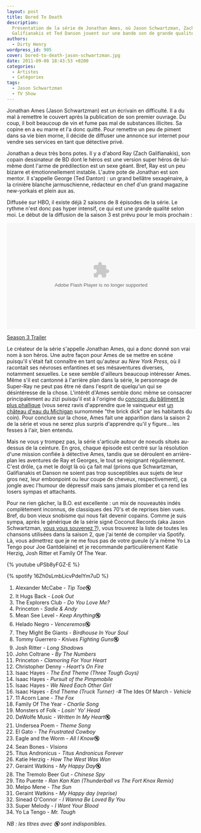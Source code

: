 ```yaml
---
layout: post
title: Bored To Death
description:
  Présentation de la série de Jonathan Ames, où Jason Schwartzman, Zach
  Galifianakis et Ted Danson jouent sur une bande son de grande qualité.
authors:
  - Dirty Henry
wordpress_id: 905
cover: bored-to-death-jason-schwartzman.jpg
date: 2011-09-08 18:43:53 +0200
categories:
  - Artistes
  - Catégories
tags:
  - Jason Schwartzman
  - TV Show
---
```


Jonathan Ames (Jason Schwartzman) est un écrivain en difficulté. Il a du mal à
remettre le couvert après la publication de son premier ouvrage. Du coup, il
boit beaucoup de vin et fume pas mal de substances illicites. Sa copine en a eu
marre et l'a donc quitté. Pour remettre un peu de piment dans sa vie bien morne,
il décide de diffuser une annonce sur internet pour vendre ses services en tant
que détective privé.

Jonathan a deux très bons potes. Il y a d'abord Ray (Zach Galifianakis), son
copain dessinateur de BD dont le héros est une version super héros de lui-même
dont l'arme de prédilection est un sexe géant. Bref, Ray est un peu bizarre et
émotionnellement instable. L'autre pote de Jonathan est son mentor. Il s'appelle
George (Ted Danton) : un grand bellâtre sexagénaire, à la crinière blanche
jarmuschienne, rédacteur en chef d'un grand magazine new-yorkais et plein aux
as.

Diffusée sur HBO, il existe déjà 2 saisons de 8 épisodes de la série. Le rythme
n'est donc pas hyper intensif, ce qui est une grande qualité selon moi. Le début
de la diffusion de la saison 3 est prévu pour le mois prochain :

<object width="512" height="288"><param name="movie" value="http://www.hbo.com/bin/hboPlayerV2.swf?vid=1201344"></param><param name="FlashVars" value="domain=http://www.hbo.com&videoTitle=Season 3 Trailer&copyShareURL=http%3A//www.hbo.com/video/video.html/%3Fautoplay%3Dtrue%26vid%3D1201344%26filter%3Dbored-to-death%26view%3Dnull"></param><param name="allowFullScreen" value="true"></param><param name="allowscriptaccess" value="always"></param><embed src="http://www.hbo.com/bin/hboPlayerV2.swf?vid=1201344" FlashVars="domain=http://www.hbo.com&videoTitle=Season 3 Trailer&copyShareURL=http%3A//www.hbo.com/video/video.html/%3Fautoplay%3Dtrue%26vid%3D1201344%26filter%3Dbored-to-death%26view%3Dnull" type="application/x-shockwave-flash" allowscriptaccess="always" allowfullscreen="true"  width="512" height="288"></embed></object><div><a title="Season 3 Trailer" href="http://www.hbo.com/video/video.html/?autoplay=true&vid=1201344&filter=bored-to-death&view=null">Season
3 Trailer</a></div>

Le créateur de la série s'appelle Jonathan Ames, qui a donc donné son vrai nom à
son héros. Une autre façon pour Ames de se mettre en scène puisqu'il s'était
fait connaître en tant qu'auteur au _New York Press_, où il racontait ses
névroses enfantines et ses mésaventures diverses, notamment sexuelles. Le sexe
semble d'ailleurs beaucoup intéresser Ames. Même s'il est cantonné à l'arrière
plan dans la série, le personnage de Super-Ray ne peut pas être né dans l'esprit
de quelqu'un qui se désintéresse de la chose. L'intérêt d'Ames semble donc même
se consacrer principalement au zizi puisqu'il est à l'origine du
[concours du bâtiment le plus phallique](http://en.wikipedia.org/wiki/Most_Phallic_Building_contest)
(vous serez ravis d'apprendre que le vainqueur est
[un château d'eau du Michigan](http://en.wikipedia.org/wiki/Ypsilanti_Water_Tower)
surnommée "the brick dick" par les habitants du coin). Pour conclure sur la
chose, Ames fait une apparition dans la saison 2 de la série et vous ne serez
plus surpris d'apprendre qu'il y figure… les fesses à l'air, bien entendu.

Mais ne vous y trompez pas, la série s'articule autour de noeuds situés
au-dessus de la ceinture. En gros, chaque épisode est centré sur la résolution
d'une mission confiée à détective Ames, tandis que se déroulent en arrière-plan
les aventures de Ray et Georges, le tout se rejoignant régulièrement. C'est
drôle, ça met le doigt là où ça fait mal (prions que Schwartzman, Galifianakis
et Danson ne soient pas trop susceptibles aux sujets de leur gros nez, leur
embonpoint ou leur coupe de cheveux, respectivement), ça jongle avec l'humour de
dépressif mais sans jamais plomber et ça rend les losers sympas et attachants.

Pour ne rien gâcher, la B.O. est excellente : un mix de nouveautés indés
complètement inconnus, de classiques des 70's et de reprises bien vues. Bref, du
bon vieux snobisme qui nous fait devenir copains. Comme je suis sympa, après le
générique de la série signé Coconut Records (aka Jason Schwartzman,
[vous vous souvenez ?](201)), vous trouverez la liste de toutes les chansons
utilisées dans la saison 2, que j'ai tenté de compiler via Spotify. Là, vous
admettrez que je ne me fous pas de votre gueule (y'a même Yo La Tengo pour Joe
Gantdelaine) et je recommande particulièrement Katie Herzig, Josh Ritter et
Family Of The Year.

{% youtube uPSb8yFGZ-E %}

{% spotify 16Zh0sLmbLicvPdelYm7uD %}

1. Alexander McCabe - *Tip Toe*🔇
1. It Hugs Back - _Look Out_
1. The Explorers Club - _Do You Love Me?_
1. Princeton - _Sadie & Andy_
1. Mean See Level - *Keep Anything*🔇
1. Helado Negro - *Venceremos*🔇
1. They Might Be Giants - _Birdhouse In Your Soul_
1. Tommy Guerrero - *Knives Fighting Guns*🔇
1. Josh Ritter - _Long Shadows_
1. John Coltrane - _By The Numbers_
1. Princeton - _Clamoring For Your Heart_
1. Christopher Denny - _Heart's On Fire_
1. Isaac Hayes - _The End Theme (Three Tough Guys)_
1. Isaac Hayes - _Pursuit of the Pimpmobile_
1. Isaac Hayes - _We Need Each Other Girl_
1. Isaac Hayes - _End Theme (Truck Turner)_ -# The Ides Of March - _Vehicle_
1. 11 Acorn Lane - _The Fox_
1. Family Of The Year - _Charlie Song_
1. Monsters of Folk - _Losin' Yo' Head_
1. DeWolfe Music - *Written In My Heart*🔇
1. Undersea Poem - _Theme Song_
1. El Gato - _The Frustrated Cowboy_
1. Eagle and the Worm - *All I Know*🔇
1. Sean Bones - _Visions_
1. Titus Andronicus - _Titus Andronicus Forever_
1. Katie Herzig - _How The West Was Won_
1. Geraint Watkins - *My Happy Day*🔇
1. The Tremolo Beer Gut - _Chinese Spy_
1. Tito Puente - _Ran Kan Kan (Thunderball vs The Fort Knox Remix)_
1. Melpo Mene - _The Sun_
1. Geraint Watkins - _My Happy day (reprise)_
1. Sinead O'Connor - _I Wanna Be Loved By You_
1. Super Melody - _I Want Your Blood_
1. Yo La Tengo - _Mr. Tough_

_NB : les titres avec 🔇 sont indisponibles._
